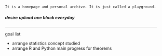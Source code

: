 ```
It is a homepage and personal archive. It is just called a playground.
```
##### desire upload one block everyday
---
goal list
- arrange statistics concept studied
- arrange R and Python main progress for theorems
